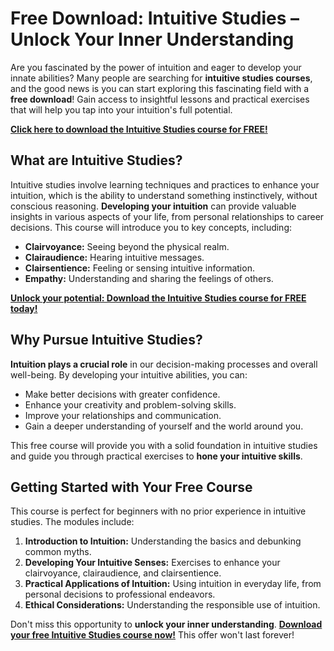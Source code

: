# Free Download: Intuitive Studies – Unlock Your Inner Understanding

Are you fascinated by the power of intuition and eager to develop your innate abilities? Many people are searching for **intuitive studies courses**, and the good news is you can start exploring this fascinating field with a **free download**! Gain access to insightful lessons and practical exercises that will help you tap into your intuition's full potential.

[**Click here to download the Intuitive Studies course for FREE!**](https://udemywork.com/intuitive-studies)

## What are Intuitive Studies?

Intuitive studies involve learning techniques and practices to enhance your intuition, which is the ability to understand something instinctively, without conscious reasoning. **Developing your intuition** can provide valuable insights in various aspects of your life, from personal relationships to career decisions. This course will introduce you to key concepts, including:

*   **Clairvoyance:** Seeing beyond the physical realm.
*   **Clairaudience:** Hearing intuitive messages.
*   **Clairsentience:** Feeling or sensing intuitive information.
*   **Empathy:** Understanding and sharing the feelings of others.

[**Unlock your potential: Download the Intuitive Studies course for FREE today!**](https://udemywork.com/intuitive-studies)

## Why Pursue Intuitive Studies?

**Intuition plays a crucial role** in our decision-making processes and overall well-being. By developing your intuitive abilities, you can:

*   Make better decisions with greater confidence.
*   Enhance your creativity and problem-solving skills.
*   Improve your relationships and communication.
*   Gain a deeper understanding of yourself and the world around you.

This free course will provide you with a solid foundation in intuitive studies and guide you through practical exercises to **hone your intuitive skills**.

## Getting Started with Your Free Course

This course is perfect for beginners with no prior experience in intuitive studies. The modules include:

1.  **Introduction to Intuition:** Understanding the basics and debunking common myths.
2.  **Developing Your Intuitive Senses:** Exercises to enhance your clairvoyance, clairaudience, and clairsentience.
3.  **Practical Applications of Intuition:** Using intuition in everyday life, from personal decisions to professional endeavors.
4.  **Ethical Considerations:** Understanding the responsible use of intuition.

Don't miss this opportunity to **unlock your inner understanding**. **[Download your free Intuitive Studies course now!](https://udemywork.com/intuitive-studies)** This offer won't last forever!
